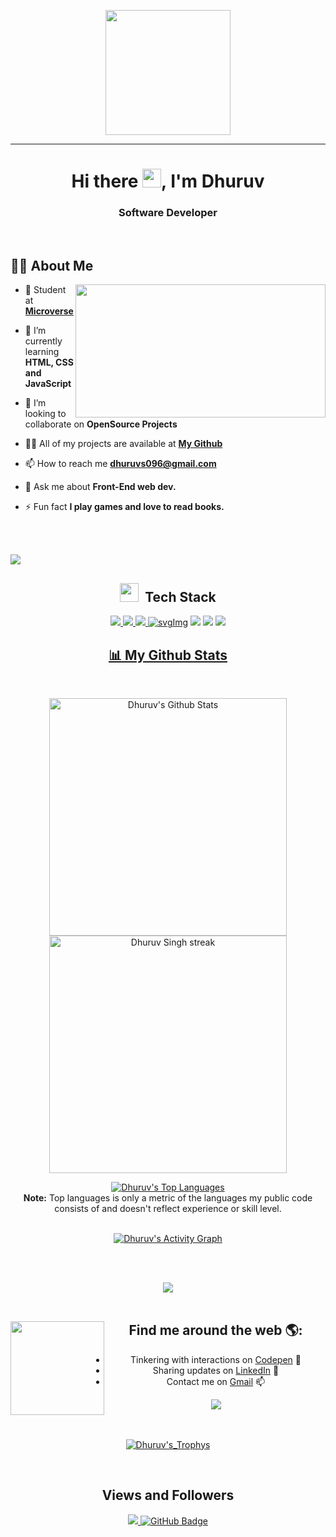 <p align="center"><img src="https://github.com/thompsonemerson/thompsonemerson/raw/master/cover-thompson.png" height="200"/></p><hr>

<h1 align="center">Hi there <img src="https://raw.githubusercontent.com/MartinHeinz/MartinHeinz/master/wave.gif" width="30px" height="30px">, I'm Dhuruv</h1>
<h3 align="center">Software Developer</h3>
<br>

## 🙋‍♂️ About Me

<img src="https://camo.githubusercontent.com/5ddf73ad3a205111cf8c686f687fc216c2946a75005718c8da5b837ad9de78c9/68747470733a2f2f7468756d62732e6766796361742e636f6d2f4576696c4e657874446576696c666973682d736d616c6c2e676966" align="right" width="400px" height="213px">

- 🔭 Student at **[Microverse](https://www.microverse.org/)**

- 🌱 I’m currently learning **HTML, CSS and JavaScript**

- 👯 I’m looking to collaborate on **OpenSource Projects**

- 👨‍💻 All of my projects are available at **[My Github](https://github.com/DhuruvSingh?tab=repositories)**

- 📫 How to reach me **dhuruvs096@gmail.com**

- 💬 Ask me about **Front-End web dev.**

- ⚡ Fun fact **I play games and love to read books.**

<br/>
<br/>

<a href="https://www.youtube.com/watch?v=dQw4w9WgXcQ"><img src="https://user-images.githubusercontent.com/73097560/115834477-dbab4500-a447-11eb-908a-139a6edaec5c.gif"></a>

<div align="center">
    
## <img src="https://media.giphy.com/media/WUlplcMpOCEmTGBtBW/giphy.gif" width="30"> &nbsp;Tech Stack

<p align="center"> 
    <a href="https://developer.mozilla.org/en-US/docs/Web/JavaScript" target="_blank"> <img src="https://img.icons8.com/color/48/000000/javascript.png"/> </a> 
    <a href="https://www.w3.org/html/" target="_blank"> <img src="https://img.icons8.com/color/48/000000/html-5.png"/> </a> 
    <a href="https://www.w3schools.com/css/" target="_blank"> <img src="https://img.icons8.com/color/48/000000/css3.png"/> </a> 
    <a href=" https://www.figma.com/" target="_blank"> <img alt="svgImg" <img src="https://img.icons8.com/fluency/46/000000/figma.png"/></a>
    <a href=" https://getbootstrap.com/ target="_blank"><img src="https://img.icons8.com/color/48/000000/bootstrap.png"/></a>
    <a href=" https://github.com/" target="_blank"> <img src="https://img.icons8.com/ios-glyphs/50/000000/github.png"/></a>
    <a href=" https://visualstudio.microsoft.com/" target="_blank"><img src="https://img.icons8.com/color/48/000000/visual-studio-code-2019.png"/></a>

<br/>

<p align="center">
    <a href="https://github.com/RodChak/github-readme-streak-stats">
</p>


## 📊 My Github Stats

  <br/>
    <p align="center">
    <a href="https://github.com/DhuruvSingh/github-readme-stats"><img alt="Dhuruv's Github Stats" src="https://github-readme-stats.vercel.app/api?username=DhuruvSingh&show_icons=true&count_private=true&theme=react&hide_border=true&bg_color=0D1117" width="380" /></a>
     <img title="🔥 Get streak stats for your profile at git.io/streak-stats" alt="Dhuruv Singh streak" src="https://github-readme-streak-stats.herokuapp.com/?user=DhuruvSingh&theme=black-ice&hide_border=true&stroke=0000&background=060A0CD0" width="380"/>
    </a>
    </p>
  <a href="https://github.com/DhuruvSingh/github-readme-stats"><img alt="Dhuruv's Top Languages" src="https://github-readme-stats.vercel.app/api/top-langs/?username=DhuruvSingh&langs_count=8&count_private=true&layout=compact&theme=react&hide_border=true&bg_color=0D1117" /></a>
  <br/>
  <b>Note:</b> Top languages is only a metric of the languages my public code consists of and doesn't reflect experience or skill level.


<br/>
<br/>

<a href="https://github.com/DhuruviIngh/github-readme-activity-graph"><img alt="Dhuruv's Activity Graph" src="https://activity-graph.herokuapp.com/graph?username=DhuruvSingh&bg_color=0D1117&color=5BCDEC&line=5BCDEC&point=FFFFFF&hide_border=true" /></a>

<br/>
<br/>

<a href="https://www.youtube.com/watch?v=dQw4w9WgXcQ"><img src="https://user-images.githubusercontent.com/73097560/115834477-dbab4500-a447-11eb-908a-139a6edaec5c.gif"></a>
<br>
<br>

<p align="left">
    
## Find me around the web 🌎: <a href="https://github.com/Favourezeugwa"><img align="left" width="150" height="150" src="https://github.com/M0nica/M0nica/blob/main/octomonica/m0nica-octocat-rotating.gif?raw=true"></a>
- Tinkering with interactions on <a href="#"> Codepen</a> 🏓
- Sharing updates on <a href="https://www.linkedin.com/in/dhuruv-singh-a1a51aa9/">LinkedIn</a> 💼
- Contact me on <a href="dhuruvs096@gmail.com/">Gmail</a> 📫
<p/>

<a href="https://www.youtube.com/watch?v=dQw4w9WgXcQ"><img src="https://user-images.githubusercontent.com/73097560/115834477-dbab4500-a447-11eb-908a-139a6edaec5c.gif"></a>
<br>
<br>
<br>

<p align="center"> <a href="https://github.com/DhuruvSingh/github-profile-trophy"><img src="https://github-profile-trophy.vercel.app/?username=DhuruvSingh&theme=nord&row=1&column=6" alt="Dhuruv's_Trophys" /></a> </p>
<br>

## Views and Followers
<a href="https://github.com/DhuruvSingh/github-profile-views-counter">
    <img src="https://komarev.com/ghpvc/?username=DhuruvSingh">
</a>
<a href="https://github.com/DhuruvSingh?tab=followers"><img src="https://img.shields.io/github/followers/DhuruvSingh?label=Followers&style=social" alt="GitHub Badge"></a>
</div>
